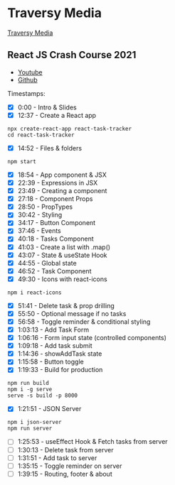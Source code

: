 # Traversy Media

[Traversy Media](https://www.youtube.com/channel/UC29ju8bIPH5as8OGnQzwJyA)

## React JS Crash Course 2021

* [Youtube](https://www.youtube.com/watch?v=w7ejDZ8SWv8)
* [Github](https://github.com/bradtraversy/react-crash-2021)

Timestamps:
- [x] 0:00​ - Intro & Slides
- [x] 12:37​ - Create a React app
```
npx create-react-app react-task-tracker
cd react-task-tracker
```
- [x] 14:52​ - Files & folders
```
npm start
```
- [x] 18:54​ - App component & JSX
- [x] 22:39​ - Expressions in JSX
- [x] 23:49​ - Creating a component
- [x] 27:18​ - Component Props
- [x] 28:50​ - PropTypes
- [x] 30:42​ - Styling
- [x] 34:17​ - Button Component
- [x] 37:46​ - Events
- [x] 40:18​ - Tasks Component
- [x] 41:03​ - Create a list with .map()
- [x] 43:07​ - State & useState Hook
- [x] 44:55​ - Global state
- [x] 46:52​ - Task Component
- [x] 49:30​ - Icons with react-icons
```
npm i react-icons
```
- [x] 51:41​ - Delete task & prop drilling
- [x] 55:50​ - Optional message if no tasks
- [x] 56:58​ - Toggle reminder & conditional styling
- [x] 1:03:13​ - Add Task Form
- [x] 1:06:16​ - Form input state (controlled components)
- [x] 1:09:18​ - Add task submit
- [x] 1:14:36​ - showAddTask state
- [x] 1:15:58​ - Button toggle
- [x] 1:19:33​ - Build for production
```
npm run build
npm i -g serve
serve -s build -p 8000
```
- [x] 1:21:51​ - JSON Server
```
npm i json-server
npm run server
```
- [ ] 1:25:53​ - useEffect Hook & Fetch tasks from server
- [ ] 1:30:13​ - Delete task from server
- [ ] 1:31:51​ - Add task to server
- [ ] 1:35:15​ - Toggle reminder on server
- [ ] 1:39:15​ - Routing, footer & about